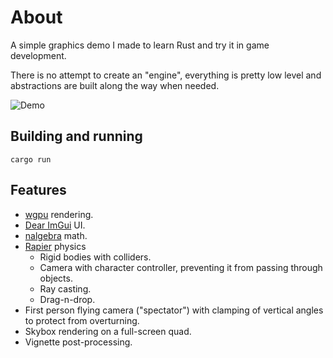 # About

A simple graphics demo I made to learn Rust and try it in game development.

There is no attempt to create an "engine", everything is pretty low level and abstractions are built
along the way when needed.

![Demo](/demo.gif?raw=true)

## Building and running

```
cargo run
```

## Features

- [wgpu](https://github.com/gfx-rs/wgpu) rendering.
- [Dear ImGui](https://github.com/yatekii/imgui-wgpu-rs) UI.
- [nalgebra](https://github.com/dimforge/nalgebra) math.
- [Rapier](https://rapier.rs) physics
    - Rigid bodies with colliders.
    - Camera with character controller, preventing it from passing through objects.
    - Ray casting.
    - Drag-n-drop.
- First person flying camera ("spectator") with clamping of vertical angles to protect from overturning.
- Skybox rendering on a full-screen quad.
- Vignette post-processing.
